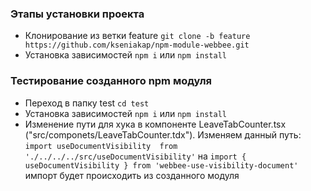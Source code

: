 

### Этапы установки проекта
* Клонирование из ветки feature
```git clone -b feature https://github.com/kseniakap/npm-module-webbee.git```
* Установка зависимостей
```npm i```
или
```npm install```

### Тестирование созданного npm модуля
* Переход в папку test
```cd test```
* Установка зависимостей
```npm i```
или
```npm install```
* Изменение пути для хука в компоненте LeaveTabCounter.tsx 
("src/componets/LeaveTabCounter.tdx").
Изменяем данный путь: 
```import useDocumentVisibility  from './../../../src/useDocumentVisibility'```
на
```import { useDocumentVisibility } from 'webbee-use-visibility-document'```
импорт будет происходить из созданного модуля
